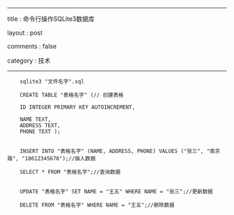------

title : 命令行操作SQLite3数据库

layout : post

comments : false

category : 技术

------



		sqlite3 "文件名字".sql

		CREATE TABLE "表格名字" (//	创建表格
		
		ID INTEGER PRIMARY KEY AUTOINCREMENT,
		
		NAME TEXT,
		ADDRESS TEXT,
		PHONE TEXT );


		INSERT INTO "表格名字" (NAME, ADDRESS, PHONE) VALUES ("张三", "南京路", "18612345678");//插入数据
		
		SELECT * FROM "表格名字";//查询数据
		
		
		UPDATE "表格名字" SET NAME = "王五" WHERE NAME = "张三";//更新数据
		
		DELETE FROM "表格名字" WHERE NAME = "王五";//删除数据
		
		
		


	
